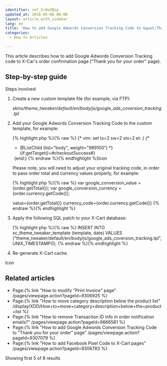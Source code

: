 ```yaml
---
identifier: ref_5r0oIBzp
updated_at: 2016-05-06 00:00
layout: article_with_sidebar
lang: en
title: 'How to add Google Adwords Conversion Tracking Code to &quot;Thank you for your order&quot; page'
categories:
  - How-To Articles

---
```



This article describes how to add Google Adwords Conversion Tracking code to X-Car's order confirmation page ("Thank you for your order" page).

## Step-by-step guide

Steps involved:

1.  Create a new custom template file (for example, via FTP):  

    _skins/theme_tweaker/default/en/body/js/google_ads_coversion_tracking.tpl_  

2.  Add your Google Adwords Conversion Tracking Code to the custom template, for example:

    {% highlight php %}{% raw %}
    {* vim: set ts=2 sw=2 sts=2 et: *}
    {**
     * @ListChild (list="body", weight="999100")
     *}
    {if:getTarget()=#checkoutSuccess#}
    <!-- Google Code for Conversion Page -->
    <script type="text/javascript">
    /* <![CDATA[ */
    var google_conversion_id = 999999999;
    var google_conversion_language = "en";
    var google_conversion_format = "3";
    var google_conversion_color = "ffffff";
    var google_conversion_label = "xxxfCKzzz2YQyyyyxxx";
    var google_conversion_value = {order.getTotal()};
    var google_conversion_currency = {order.currency.getCode()};
    var google_remarketing_only = false;
    /* ]]> */
    </script>
    <script type="text/javascript" src="//www.googleadservices.com/pagead/conversion.js">
    </script>
    <noscript>
    <div style="display:inline;">
    <img height="1" width="1" style="border-style:none;" alt="" src="//www.googleadservices.com/pagead/conversion/999999999/?value={order.getTotal()}&amp;currency_code={order.currency.getCode()}&amp;label=xxxfCKzzz2YQyyyyxxx&amp;guid=ON&amp;script=0"/>
    </div>
    </noscript>
    {end:}
    {% endraw %}{% endhighlight %}Icon

    Please note, you will need to adjust your original tracking code, in order to pass order total and currency values properly, for example:

    {% highlight php %}{% raw %}
    var google_conversion_value = {order.getTotal()};
    var google_conversion_currency = {order.currency.getCode()};

    value={order.getTotal()}
    currency_code={order.currency.getCode()}
    {% endraw %}{% endhighlight %}
3.  Apply the following SQL patch to your X-Cart database:

    {% highlight php %}{% raw %}
    INSERT INTO xc_theme_tweaker_template (template, date) VALUES ("theme_tweaker/default/en/body/js/google_ads_coversion_tracking.tpl", UNIX_TIMESTAMP());
    {% endraw %}{% endhighlight %}
4.  Re-generate X-Cart cache.

Icon

## Related articles

*   Page:{% link "How to modify "Print Invoice" page" /pages/viewpage.action?pageId=9306925 %}
*   Page:{% link "How to move category description below the product list" /display/XDD/How+to+move+category+description+below+the+product+list %}
*   Page:{% link "How to remove Transaction ID info in order notification emails?" /pages/viewpage.action?pageId=9666581 %}
*   Page:{% link "How to add Google Adwords Conversion Tracking Code to "Thank you for your order" page" /pages/viewpage.action?pageId=9307079 %}
*   Page:{% link "How to add Facebook Pixel Сode to X-Cart pages" /pages/viewpage.action?pageId=9306783 %}

Showing first 5 of 8 results